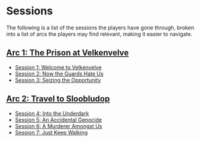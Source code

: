 # Sessions

The following is a list of the sessions the players have gone through, broken
into a list of arcs the players may find relevant, making it easier to
navigate.

## [Arc 1: The Prison at Velkenvelve](arc1/info.md)
* [Session 1: Welcome to Velkenvelve](arc1/session1-2020-05-24.md)
* [Session 2: Now the Guards Hate Us](arc1/session2-2020-06-14.md)
* [Session 3: Seizing the Opportunity](arc1/session3-2020-06-28.md)

## [Arc 2: Travel to Sloobludop](arc2/info.md)
* [Session 4: Into the Underdark](arc2/session4-2020-07-12.md)
* [Session 5: An Accidental Genocide](arc2/session5-2020-07-26.md)
* [Session 6: A Murderer Amongst Us](arc2/session6-2020-08-16.md)
* [Session 7: Just Keep Walking](arc2/session7-2020-09-13.md)
